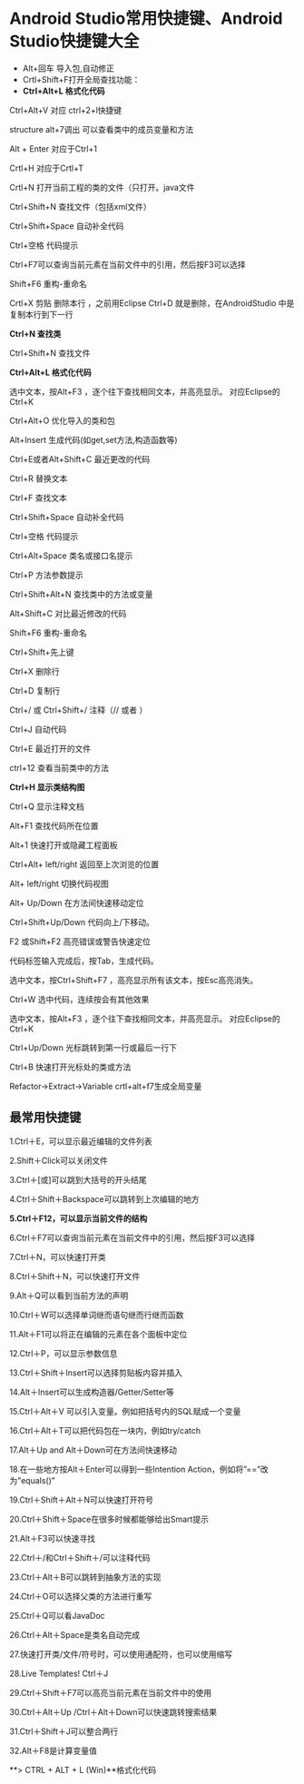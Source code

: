 # Android Studio常用快捷键、Android Studio快捷键大全 #
- Alt+回车 导入包,自动修正
- Crtl+Shift+F打开全局查找功能：
- **Ctrl+Alt+L 格式化代码**

Ctrl+Alt+V 对应 ctrl+2+l快捷键

structure alt+7调出 可以查看类中的成员变量和方法

Alt + Enter  对应于Ctrl+1

Crtl+H 对应于Crtl+T

Crtl+N 打开当前工程的类的文件（只打开。java文件

Ctrl+Shift+N 查找文件（包括xml文件）

Ctrl+Shift+Space 自动补全代码

Ctrl+空格 代码提示

Ctrl+F7可以查询当前元素在当前文件中的引用，然后按F3可以选择


Shift+F6 重构-重命名

Crtl+X 剪贴 删除本行 ，之前用Eclipse Ctrl+D 就是删除，在AndroidStudio 中是复制本行到下一行

**Ctrl+N 查找类**

Ctrl+Shift+N 查找文件

**Ctrl+Alt+L 格式化代码**

选中文本，按Alt+F3 ，逐个往下查找相同文本，并高亮显示。 对应Eclipse的Ctrl+K

Ctrl+Alt+O 优化导入的类和包

Alt+Insert 生成代码(如get,set方法,构造函数等)

Ctrl+E或者Alt+Shift+C 最近更改的代码

Ctrl+R 替换文本

Ctrl+F 查找文本

Ctrl+Shift+Space 自动补全代码

Ctrl+空格 代码提示

Ctrl+Alt+Space 类名或接口名提示

Ctrl+P 方法参数提示

Ctrl+Shift+Alt+N 查找类中的方法或变量

Alt+Shift+C 对比最近修改的代码

Shift+F6 重构-重命名

Ctrl+Shift+先上键

Ctrl+X 删除行

Ctrl+D 复制行

Ctrl+/ 或 Ctrl+Shift+/ 注释（// 或者 ）

Ctrl+J 自动代码

Ctrl+E 最近打开的文件

ctrl+12 查看当前类中的方法

**Ctrl+H 显示类结构图**

Ctrl+Q 显示注释文档

Alt+F1 查找代码所在位置

Alt+1 快速打开或隐藏工程面板

Ctrl+Alt+ left/right 返回至上次浏览的位置

Alt+ left/right 切换代码视图

Alt+ Up/Down 在方法间快速移动定位

Ctrl+Shift+Up/Down 代码向上/下移动。

F2 或Shift+F2 高亮错误或警告快速定位

代码标签输入完成后，按Tab，生成代码。

选中文本，按Ctrl+Shift+F7 ，高亮显示所有该文本，按Esc高亮消失。

Ctrl+W 选中代码，连续按会有其他效果

选中文本，按Alt+F3 ，逐个往下查找相同文本，并高亮显示。 对应Eclipse的Ctrl+K

Ctrl+Up/Down 光标跳转到第一行或最后一行下

Ctrl+B 快速打开光标处的类或方法

Refactor->Extract->Variable crtl+alt+f7生成全局变量

## 最常用快捷键 ##

1.Ctrl＋E，可以显示最近编辑的文件列表

2.Shift＋Click可以关闭文件

3.Ctrl＋[或]可以跳到大括号的开头结尾

4.Ctrl＋Shift＋Backspace可以跳转到上次编辑的地方

**5.Ctrl＋F12，可以显示当前文件的结构**

6.Ctrl＋F7可以查询当前元素在当前文件中的引用，然后按F3可以选择

7.Ctrl＋N，可以快速打开类

8.Ctrl＋Shift＋N，可以快速打开文件

9.Alt＋Q可以看到当前方法的声明

10.Ctrl＋W可以选择单词继而语句继而行继而函数

11.Alt＋F1可以将正在编辑的元素在各个面板中定位

12.Ctrl＋P，可以显示参数信息

13.Ctrl＋Shift＋Insert可以选择剪贴板内容并插入

14.Alt＋Insert可以生成构造器/Getter/Setter等

15.Ctrl＋Alt＋V 可以引入变量。例如把括号内的SQL赋成一个变量

16.Ctrl＋Alt＋T可以把代码包在一块内，例如try/catch

17.Alt＋Up and Alt＋Down可在方法间快速移动

18.在一些地方按Alt＋Enter可以得到一些Intention Action，例如将”==”改为”equals()”

19.Ctrl＋Shift＋Alt＋N可以快速打开符号

20.Ctrl＋Shift＋Space在很多时候都能够给出Smart提示

21.Alt＋F3可以快速寻找

22.Ctrl＋/和Ctrl＋Shift＋/可以注释代码

23.Ctrl＋Alt＋B可以跳转到抽象方法的实现

24.Ctrl＋O可以选择父类的方法进行重写

25.Ctrl＋Q可以看JavaDoc

26.Ctrl＋Alt＋Space是类名自动完成

27.快速打开类/文件/符号时，可以使用通配符，也可以使用缩写

28.Live Templates! Ctrl＋J

29.Ctrl＋Shift＋F7可以高亮当前元素在当前文件中的使用

30.Ctrl＋Alt＋Up /Ctrl＋Alt＋Down可以快速跳转搜索结果

31.Ctrl＋Shift＋J可以整合两行

32.Alt＋F8是计算变量值

**> CTRL + ALT + L (Win)**格式化代码

